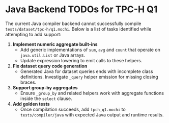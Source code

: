 # Java Backend TODOs for TPC-H Q1

The current Java compiler backend cannot successfully compile `tests/dataset/tpc-h/q1.mochi`.
Below is a list of tasks identified while attempting to add support:

1. **Implement numeric aggregate built-ins**
   - Add generic implementations of `sum`, `avg` and `count` that operate on
     `java.util.List` or Java arrays.
   - Update expression lowering to emit calls to these helpers.
2. **Fix dataset query code generation**
   - Generated Java for dataset queries ends with incomplete class definitions.
     Investigate `_query` helper emission for missing closing braces.
3. **Support group-by aggregates**
   - Ensure `_group_by` and related helpers work with aggregate functions inside
     the `select` clause.
4. **Add golden tests**
   - Once compilation succeeds, add `tpch_q1.mochi` to `tests/compiler/java` with
     expected Java output and runtime results.


